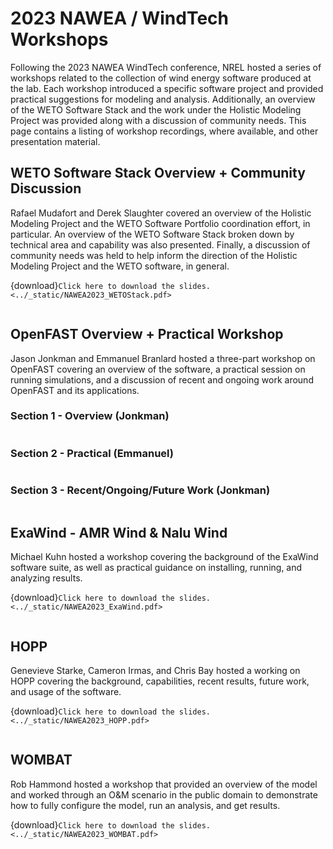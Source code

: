 # 2023 NAWEA / WindTech Workshops

Following the 2023 NAWEA WindTech conference, NREL hosted a series of workshops related to the
collection of wind energy software produced at the lab.
Each workshop introduced a specific software project and provided practical suggestions
for modeling and analysis.
Additionally, an overview of the WETO Software Stack and the work under the Holistic Modeling
Project was provided along with a discussion of community needs.
This page contains a listing of workshop recordings, where available, and other presentation
material.

## WETO Software Stack Overview + Community Discussion

Rafael Mudafort and Derek Slaughter covered an overview of the Holistic Modeling Project and 
the WETO Software Portfolio coordination effort, in particular.
An overview of the WETO Software Stack broken down by
technical area and capability was also presented. Finally, a discussion of community needs
was held to help inform the direction of the Holistic Modeling Project and the WETO software,
in general.

{download}`Click here to download the slides.<../_static/NAWEA2023_WETOStack.pdf>`

```{youtube} _RBIK_csy0w
```

## OpenFAST Overview + Practical Workshop

Jason Jonkman and Emmanuel Branlard hosted a three-part workshop on OpenFAST covering an overview
of the software, a practical session on running simulations, and a discussion of recent and ongoing
work around OpenFAST and its applications.

### Section 1 - Overview (Jonkman)
```{youtube} 5Cv2wZ-8jr8
```

### Section 2 - Practical (Emmanuel)
```{youtube} LKCjpU_88UI
```

### Section 3 - Recent/Ongoing/Future Work (Jonkman)
```{youtube} ZSkaP9CzqgA
```

## ExaWind - AMR Wind & Nalu Wind

Michael Kuhn hosted a workshop covering the background of the ExaWind software
suite, as well as practical guidance on installing, running, and analyzing results.

{download}`Click here to download the slides.<../_static/NAWEA2023_ExaWind.pdf>`

```{pdf-include} ../_static/NAWEA2023_ExaWind.pdf
```

## HOPP

Genevieve Starke, Cameron Irmas, and Chris Bay hosted a working on HOPP covering the background,
capabilities, recent results, future work, and usage of the software.

{download}`Click here to download the slides.<../_static/NAWEA2023_HOPP.pdf>`

```{pdf-include} ../_static/NAWEA2023_HOPP.pdf
```

## WOMBAT

Rob Hammond hosted a workshop that provided an overview of the model and worked through an O&M
scenario in the public domain to demonstrate how to fully configure the model, run an analysis, and
get results.

{download}`Click here to download the slides.<../_static/NAWEA2023_WOMBAT.pdf>`

```{pdf-include} ../_static/NAWEA2023_WOMBAT.pdf
```
